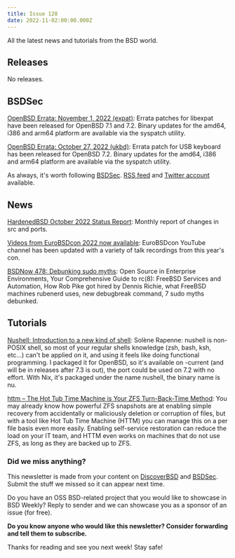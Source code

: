 ```yaml
---
title: Issue 128
date: 2022-11-02:00:00.000Z
---
```


All the latest news and tutorials from the BSD world.

<!-- more -->

## Releases

No releases.

## BSDSec

[OpenBSD Errata: November 1, 2022 (expat)](https://bsdsec.net/articles/openbsd-errata-november-1-2022-expat?utm_source=bsdweekly): Errata patches for libexpat have been released for OpenBSD 7.1 and 7.2. Binary updates for the amd64, i386 and arm64 platform are available via the syspatch utility.

[OpenBSD Errata: October 27, 2022 (ukbd)](https://bsdsec.net/articles/openbsd-errata-october-27-2022-ukbd?utm_source=bsdweekly): Errata patch for USB keyboard has been released for OpenBSD 7.2. Binary updates for the amd64, i386 and arm64 platform are available via the syspatch utility.

As always, it's worth following [BSDSec](https://bsdsec.net). [RSS feed](https://bsdsec.net/articles.atom) and [Twitter account](https://twitter.com/bsdsec) available.

## News

[HardenedBSD October 2022 Status Report](https://hardenedbsd.org/article/shawn-webb/2022-10-31/hardenedbsd-october-2022-status-report?utm_source=bsdweekly): Monthly report of changes in src and ports.

[Videos from EuroBSDcon 2022 now available](https://www.youtube.com/c/EuroBSDcon/videos?utm_source=bsdweekly): EuroBSDcon YouTube channel has been updated with a variety of talk recordings from this year's con.

[BSDNow 478: Debunking sudo myths](https://www.bsdnow.tv/478?utm_source=bsdweekly): Open Source in Enterprise Environments, Your Comprehensive Guide to rc(8): FreeBSD Services and Automation, How Rob Pike got hired by Dennis Richie, what FreeBSD machines rubenerd uses, new debugbreak command, 7 sudo myths debunked.

## Tutorials

[Nushell: Introduction to a new kind of shell](https://dataswamp.org/~solene/2022-10-31-nushell.html?utm_source=bsdweekly): Solène Rapenne: nushell is non-POSIX shell, so most of your regular shells knowledge (zsh, bash, ksh, etc…) can't be applied on it, and using it feels like doing functional programming. I packaged it for OpenBSD, so it's available on -current (and will be in releases after 7.3 is out), the port could be used on 7.2 with no effort. With Nix, it's packaged under the name nushell, the binary name is nu.

[httm – The Hot Tub Time Machine is Your ZFS Turn-Back-Time Method](https://klarasystems.com/articles/httm-is-a-zfs-based-time-machine/?utm_source=bsdweekly): You may already know how powerful ZFS snapshots are at enabling simple recovery from accidentally or maliciously deletion or corruption of files, but with a tool like Hot Tub Time Machine (HTTM) you can manage this on a per file basis even more easily. Enabling self-service restoration can reduce the load on your IT team, and HTTM even works on machines that do not use ZFS, as long as they are backed up to ZFS.

### Did we miss anything?

This newsletter is made from your content on [DiscoverBSD](https://discoverbsd.com) and [BSDSec](https://bsdsec.net). Submit the stuff we missed so it can appear next time.

Do you have an OSS BSD-related project that you would like to showcase in BSD Weekly? Reply to sender and we can showcase you as a sponsor of an issue (for free).

**Do you know anyone who would like this newsletter? Consider forwarding and tell them to subscribe.**

Thanks for reading and see you next week! Stay safe!
